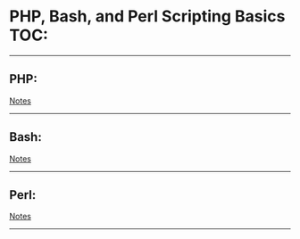 # PHP, Bash, and Perl Scripting Basics TOC:
***   
## PHP:    
[Notes](./php/notes.md)   
***   
## Bash:    
[Notes](./bash/notes.md)   
***   
## Perl:    
[Notes](./perl/notes.md)   
***   
